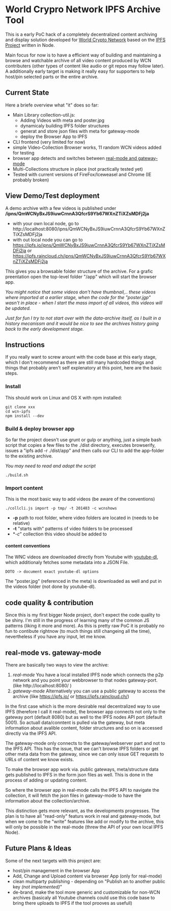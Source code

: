 # World Crypro Network IPFS Archive Tool

This is a early PoC hack of a completely decentralized content archiving and display solution developed for [World Crypto Network](http://www.worldcryptonetwork.com) based on the [IPFS Project](https://github.com/ipfs/go-ipfs) written in Node.

Main focus for now is to have a efficient way of building and maintaining a browse and watchable archive of all video content produced by WCN contributers (other types of content like audio or git repos may follow later). A additionally early target is making it really easy for supporters to help host/pin selected parts or the entire archive.


## Current State
Here a briefe overview what "it" does so far:

- Main Library collection-util.js:
  - Adding Videos with meta and poster.jpg
  - dynamicaly building IPFS folder structures
  - generat and store json files with meta for gateway-mode
  - deploy the Browser App to IPFS 
- CLI frontend (very limited for now)
- simple Video-Collection Browser works, 11 random WCN videos added for testing
- browser app detects and switches between [real-mode and gateway-mode](#real-mode-vs-gateway-mode)
- Multi-Collections structure in place (not practically tested yet)
- Tested with current versions of FireFox/Iceweasel and Chrome (IE probably broken)

## View Demo/Test deployment
A demo archive with a few videos is published under **/ipns/QmWCNyBxJS9iuwCrnnA3QfcrS9Yb67WXnZTiXZsMDFj2ja**

- with your own local node, go to http://localhost:8080/ipns/QmWCNyBxJS9iuwCrnnA3QfcrS9Yb67WXnZTiXZsMDFj2ja
- with out local node you can go to https://ipfs.io/ipns/QmWCNyBxJS9iuwCrnnA3QfcrS9Yb67WXnZTiXZsMDFj2ja or https://ipfs.raincloud.ch/ipns/QmWCNyBxJS9iuwCrnnA3QfcrS9Yb67WXnZTiXZsMDFj2ja

This gives you a browsable folder structure of the archive. For a grafic preentation open the top-level folder "/app" which will start the browser app.

*You might notice that some videos don't have thumbnail,.. these videos where imported at a earlier stage, when the code for the "poster.jgp" wasn't in place - when I start the mass import of all videos, this videos will be updated.*

*Just for fun I try to not start over with the data-archive itself, as I built in a history mecanissm and it would be nice to see the archives history going back to the early development stage.*

## Instructions

If you really want to screw arount with the code base at this early stage, which I don't recommend as there are still many hardcoded things and things that probably aren't self explenatory at this point, here are the basic steps.

### Install
This should work on Linux and OS X with npm installed:

	git clone xxx
	cd wcn-ipfs
	npm install --dev

### Build & deploy browser app
So far the project doesn't use grunt or gulp or anything, just a simple bash script that copies a few files to the ./dist directory, executes browserify, issues a "ipfs add -r ./dist/app" and then calls our CLI to add the app-folder to the existing archive.

*You may need to read and adopt the script*

	./build.sh

### Import content
This is the most basic way to add videos (be aware of the conventions)

	./collcli.js import -p tmp/ -t 201403 -c wcnshows

- **-p** path to root folder, where video folders are located in (needs to be relative)
- **-t** "starts with" patterns of video folders to be processed
- **-c*" collection this video should be added to



#### content conventions
The WNC videos are downloaded directly from Youtube with [youtube-dl](https://github.com/rg3/youtube-dl), which additionaly fetches some metadata into a JSON File. 

	DOTO -> document exact youtube-dl options

The "poster.jpg" (referenced in the meta) is downloaded as well and put in the videos folder (not done by youtube-dl).



## code quality & contribution
Since this is my first bigger Node project, don't expect the code quality to be shiny. I'm still in the progress of learning many of the common JS patterns (liking it more and more).
As this is pretty raw PoC it is probably no fun to contibute rightnow (to much things still changeing all the time), nevertheless if you have any input, let me know. 

## real-mode vs. gateway-mode
There are basically two ways to view the archive:

1. *real-mode* You have a local installed IPFS node which connects the p2p network and you point your webbrowser to that nodes gateway-port. (like http://localhost:8080/<some ipfs address> )
2. *gateway-mode* Alternatively you can use a public gateway to access the archive (like https://ipfs.io/<some ipfs address> or https://ipfs.raincloud.ch/<some ipfs address>)

In the first case which is the more desirable real decentralized way to use IPFS (therefore I call it real-mode), the browser app connects not only to the gateway port (default 8080) but as well to the IPFS nodes API port (default 5001). 
So actuall data/conntent is pulled via the gateway, but meta information about avalible content, folder structures and so on is accessed directly via the IPFS API.

The gateway-mode only connects to the gateway/webserver part and not to the IPFS API. This has the issue, that we can't browse IPFS folders or get other meta data from the gateway, since we can only issue GET requests to URLs of content we know exists.

To make the browser app work via. public gateways, meta/structure data gets published to IPFS in the form json files as well. This is done in the process of adding or updating content. 

So where the browser app in real-mode calls the IPFS API to navigate the collection, it will fetch the json files in gateway-mode to have the information about the collection/archive.

This distinction gets more relevant, as the developments progresses. The plan is to have all "read-only" featurs work in real and gateway-mode, but when we come to the "write" features like add or modify to the archive, this will only be possible in the real-mode (threw the API of your own local IPFS Node).  

## Future Plans & Ideas
Some of the next targets with this project are:

- host/pin management in the browser App
- Add, Change and Upload content via browser App (only for real-mode)
- clean multiparty publishing - depending on "Publish an <ipfs-path> to another public key *(not implemented)*"
- de-brand, make the tool more generic and customizable for non-WCN archives (basicaly all Youtube channels could use this code base to bring there uploads to IPFS if the tool prooves as usefull)
